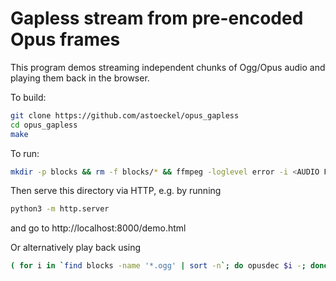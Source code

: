 # Gapless stream from pre-encoded Opus frames

This program demos streaming independent chunks of Ogg/Opus audio and playing them back in the browser.

To build:
```sh
git clone https://github.com/astoeckel/opus_gapless
cd opus_gapless
make
```

To run:
```sh
mkdir -p blocks && rm -f blocks/* && ffmpeg -loglevel error -i <AUDIO FILE> -ac 2 -ar 48000 -f s16le - | ./opus_gapless
```

Then serve this directory via HTTP, e.g. by running
```sh
python3 -m http.server
```
and go to http://localhost:8000/demo.html

Or alternatively play back using
```sh
( for i in `find blocks -name '*.ogg' | sort -n`; do opusdec $i -; done ) | aplay -f dat
```

